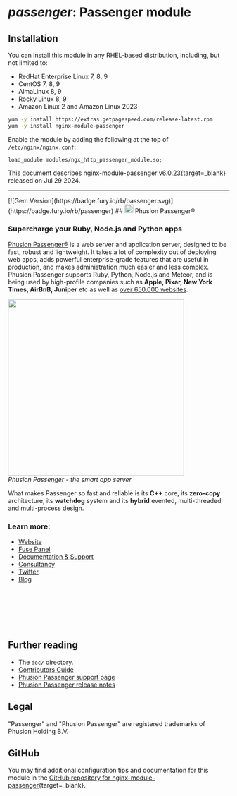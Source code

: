 # *passenger*: Passenger module


## Installation

You can install this module in any RHEL-based distribution, including, but not limited to:

* RedHat Enterprise Linux 7, 8, 9
* CentOS 7, 8, 9
* AlmaLinux 8, 9
* Rocky Linux 8, 9
* Amazon Linux 2 and Amazon Linux 2023

```bash
yum -y install https://extras.getpagespeed.com/release-latest.rpm
yum -y install nginx-module-passenger
```

Enable the module by adding the following at the top of `/etc/nginx/nginx.conf`:

```nginx
load_module modules/ngx_http_passenger_module.so;
```


This document describes nginx-module-passenger [v6.0.23](https://github.com/phusion/passenger/releases/tag/release-6.0.23){target=_blank} 
released on Jul 29 2024.

<hr />
[![Gem Version](https://badge.fury.io/rb/passenger.svg)](https://badge.fury.io/rb/passenger)
## <img src="images/passenger_logo.svg" alt="passenger logo" style="margin-bottom: -.2em; width: 1.4em"> Phusion Passenger®
<h3>Supercharge your Ruby, Node.js and Python apps</h3>

[Phusion Passenger®](https://www.phusionpassenger.com/) is a web server and application server, designed to be fast, robust and lightweight. It takes a lot of complexity out of deploying web apps, adds powerful enterprise-grade features that are useful in production, and makes administration much easier and less complex. Phusion Passenger supports Ruby, Python, Node.js and Meteor, and is being used by high-profile companies such as **Apple, Pixar, New York Times, AirBnB, Juniper** etc as well as [over 650.000 websites](http://trends.builtwith.com/Web-Server/Phusion-Passenger).

<a href="https://vimeo.com/224923750"><img src="https://github.com/phusion/passenger/blob/stable-5.2/images/justin.png" height="400"></a><br><em>Phusion Passenger - the smart app server</em>

<p>What makes Passenger so fast and reliable is its <strong>C++</strong> core, its <strong>zero-copy</strong> architecture, its <strong>watchdog</strong> system and its <strong>hybrid</strong> evented, multi-threaded and multi-process design.</p>

### Learn more:
- [Website](https://www.phusionpassenger.com/)
- [Fuse Panel](https://www.phusionpassenger.com/fuse-panel)
- [Documentation &amp; Support](https://www.phusionpassenger.com/support)
- [Consultancy](https://www.phusion.nl/consultancy)
- [Twitter](https://twitter.com/phusion_nl)
- [Blog](http://blog.phusion.nl/)

<br/><br/><br/><br/><br/>

## Further reading

 * The `doc/` directory.
 * [Contributors Guide](https://github.com/phusion/passenger/blob/master/CONTRIBUTING.md)
 * [Phusion Passenger support page](https://www.phusionpassenger.com/support)
 * [Phusion Passenger release notes](https://blog.phusion.nl/tag/passenger-releases/)

## Legal

"Passenger" and "Phusion Passenger" are registered trademarks of Phusion Holding B.V.

## GitHub

You may find additional configuration tips and documentation for this module in the [GitHub 
repository for 
nginx-module-passenger](https://github.com/phusion/passenger){target=_blank}.